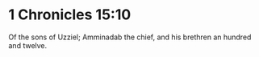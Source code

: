 # 1 Chronicles 15:10

Of the sons of Uzziel; Amminadab the chief, and his brethren an hundred and twelve.